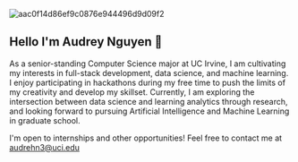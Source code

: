 ![aac0f14d86ef9c0876e944496d9d09f2](https://user-images.githubusercontent.com/97079096/148705680-4107c0d0-5832-47f3-9aba-fe370b5bf8e0.gif)

## Hello I'm Audrey Nguyen 🌸

As a senior-standing Computer Science major at UC Irvine, I am cultivating my interests in full-stack development, data science, and machine learning. I enjoy participating in hackathons during my free time to push the limits of my creativity and develop my skillset. Currently, I am exploring the intersection between data science and learning analytics through research, and looking forward to pursuing Artificial Intelligence and Machine Learning in graduate school.

I'm open to internships and other opportunities! Feel free to contact me at audrehn3@uci.edu
